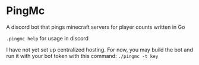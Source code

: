 # PingMc
A discord bot that pings minecraft servers for player counts written in Go

`.pingmc help` for usage in discord

I have not yet set up centralized hosting. For now, you may build the bot and run it
with your bot token with this command: `./pingmc -t key`
